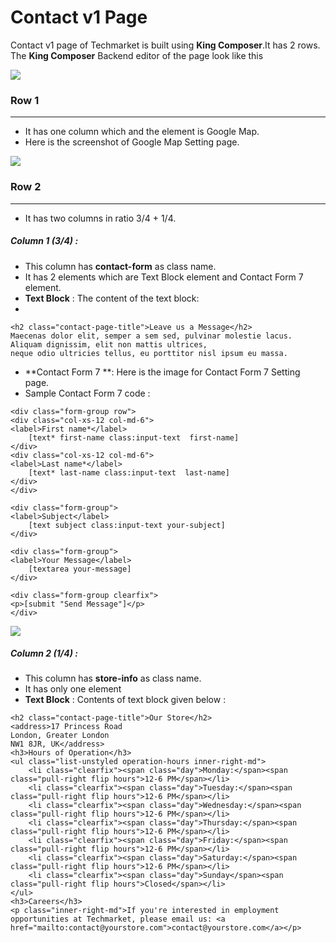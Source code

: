 # Contact v1 Page

Contact v1 page of Techmarket is built using **King Composer**.It has 2 rows. The **King Composer** Backend editor of the page look like this

![](http://transvelo.github.io/docs/techmarket/images/contact-v1.png)

### Row 1
---
* It has one column which and the element is Google Map.
* Here is the screenshot of Google Map Setting page.

![](http://transvelo.github.io/docs/techmarket/images/google-map-setting.png)

### Row 2
---
* It has two columns in ratio 3/4 + 1/4.

##### Column 1 (3/4) :

* This column has **contact-form** as class name.
* It has 2 elements which are Text Block element and Contact Form 7 element.
* **Text Block** : The content of the text block:
*
```
<h2 class="contact-page-title">Leave us a Message</h2>
Maecenas dolor elit, semper a sem sed, pulvinar molestie lacus. Aliquam dignissim, elit non mattis ultrices,
neque odio ultricies tellus, eu porttitor nisl ipsum eu massa.
```
* **Contact Form 7 **: Here is the image for Contact Form 7 Setting page.
* Sample Contact Form 7 code :

```
<div class="form-group row">
<div class="col-xs-12 col-md-6">
<label>First name*</label>
    [text* first-name class:input-text  first-name]
</div>
<div class="col-xs-12 col-md-6">
<label>Last name*</label>
    [text* last-name class:input-text  last-name]
</div>
</div>

<div class="form-group">
<label>Subject</label>
    [text subject class:input-text your-subject]
</div>

<div class="form-group">
<label>Your Message</label>
    [textarea your-message]
</div>

<div class="form-group clearfix">
<p>[submit "Send Message"]</p>
</div>
```

![](http://transvelo.github.io/docs/techmarket/images/contact-form-7-setting.png)

##### Column 2 (1/4) :
* This column has **store-info** as class name.
* It has only one element
* **Text Block** : Contents of text block given below :

```
<h2 class="contact-page-title">Our Store</h2>
<address>17 Princess Road
London, Greater London
NW1 8JR, UK</address>
<h3>Hours of Operation</h3>
<ul class="list-unstyled operation-hours inner-right-md">
	<li class="clearfix"><span class="day">Monday:</span><span class="pull-right flip hours">12-6 PM</span></li>
	<li class="clearfix"><span class="day">Tuesday:</span><span class="pull-right flip hours">12-6 PM</span></li>
	<li class="clearfix"><span class="day">Wednesday:</span><span class="pull-right flip hours">12-6 PM</span></li>
	<li class="clearfix"><span class="day">Thursday:</span><span class="pull-right flip hours">12-6 PM</span></li>
	<li class="clearfix"><span class="day">Friday:</span><span class="pull-right flip hours">12-6 PM</span></li>
	<li class="clearfix"><span class="day">Saturday:</span><span class="pull-right flip hours">12-6 PM</span></li>
	<li class="clearfix"><span class="day">Sunday</span><span class="pull-right flip hours">Closed</span></li>
</ul>
<h3>Careers</h3>
<p class="inner-right-md">If you're interested in employment opportunities at Techmarket, please email us: <a href="mailto:contact@yourstore.com">contact@yourstore.com</a></p>
```
